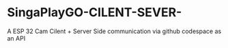 # SingaPlayGO-CILENT-SEVER-
A ESP 32 Cam Cilent + Server Side communication via github codespace as an API
